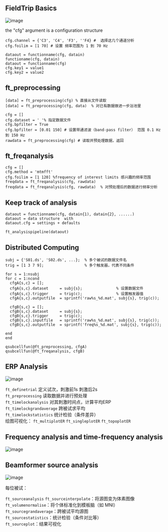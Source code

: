 ## FieldTrip Basics 

![image](https://github.com/user-attachments/assets/8466f2eb-a1bd-4e5c-bc75-03d34b8394f0)

the "cfg" argument is a configuration structure

```
cfg.channel = {'C3', 'C4', 'F3', ''F4} #  选择这几个通道分析
cfg.foilim = [1 70] # 设置 频率范围为 1 到 70 Hz
```
```
dataout = functionname(cfg, datain)
functioname(cfg, datain)
dataout = functionname(cfg)
cfg.key1 = value1
cfg.key2 = value2
```

## ft_preprocessing 
```
[data] = ft_preprocessing(cfg) % 直接从文件读取
[data] = ft_preprocessing(cfg, data)  % 对已有数据做进一步浴池里
```

```
cfg = []
cfg.dataset = ' '% 指定数据文件
cfg.bpfilter = True
cfg.bpfilter = [0.01 150] # 设置带通滤波（band-pass filter） 范围 0.1 Hz 到 150 Hz
rawdata = ft_preprocessing(cfg) # 读取并预处理数据，返回

```

## ft_freqanalysis 

```
cfg = []
cfg.method = 'mtmfft'
cfg.foilim = [1 120] %frequency of interest limits 感兴趣的频率范围
freqdata = ft_freqanalysis(cfg, rawdata)
freqdata = ft_freqanalysis(cfg, rawdata)  % 对预处理后的数据进行频率分析
```

## Keep track of analysis 

```
dataout = functionname(cfg, datain{1), datain{2}, ......)
dataout = data structure  with
dataout.cfg = settings + defaults

ft_analysispipeline(dataout)

```

## Distributed Computing  

```
subj = {'S01.ds', 'S02.ds', ...};  % 多个被试的数据文件名
trig = [1 3 7 9];                  % 多个触发器，代表不同条件

for s = 1:nsubj
for c = 1:ncond
  cfgA{s,c} = [];
  cfgA{s,c}.dataset     = subj{s};               % 设置数据文件
  cfgA{s,c}.trigger     = trig(c);               % 设置触发器值
  cfgA{s,c}.outputfile  = sprintf('raw%s_%d.mat', subj{s}, trig(c));

  cfgB{s,c} = [];
  cfgB{s,c}.dataset     = subj{s};
  cfgB{s,c}.trigger     = trig(c);
  cfgB{s,c}.inputfile   = sprintf('raw%s_%d.mat', subj{s}, trig(c));
  cfgB{s,c}.outputfile  = sprintf('freq%s_%d.mat', subj{s}, trig(c));

end
end

qsubcellfun(@ft_preprocessing, cfgA)
qsubcellfun(@ft_freqanalysis, cfgB)

```
## ERP Analysis 

![image](https://github.com/user-attachments/assets/5c5cc71b-b386-4a58-a423-06eebe0533dc) 

`ft_definetrial` 定义试次，刺激前1s 刺激后2s <br>
`ft_preprocessing` 读取数据并进行预处理 <br>
`ft_timelockanalysis` 对其刺激时间点，计算平均ERP <br>
`ft_timelockgrandaverage` 跨被试求平均 <br>
`ft_timelockstatistics` 统计检验（条件差异）  <br>
绘图可视化： `ft_multiplotER` `ft_singleplotER` `ft_topoplotER`  <br>


## Frequency analysis and time-frequency analysis
![image](https://github.com/user-attachments/assets/c045d53c-f2e2-4818-91df-9095ed5f5f13)


## Beamformer source analysis
![image](https://github.com/user-attachments/assets/e57e8bff-8128-430d-a63a-c526e9a86651)


每位被试：

`ft_sourceanalysis`
`ft_sourceinterpolate`：将源图变为体素图像 <br>
`ft_volumenormalise`：将个体标准化到模板脑（如 MNI） <br>
`ft_sourcegrandaverage`：跨被试平均源图 <br>
`ft_sourcestatistics`：统计检验（条件对比等） <br>
`ft_sourceplot`：结果可视化 <br>
